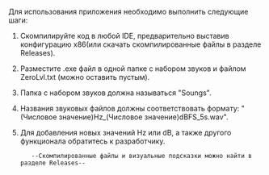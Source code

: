 Для использования приложения необходимо выполнить следующие шаги:

1. Скомпилируйте код в любой IDE, предварительно выставив конфигурацию x86(или скачать скомпилированные файлы в разделе Releases).

2. Разместите .exe файл в одной папке с набором звуков и файлом ZeroLvl.txt (можно оставить пустым).

3. Папка с набором звуков должна называться "Soungs".

4. Названия звуковых файлов должны соответствовать формату: "(Числовое значение)Hz_(Числовое значение)dBFS_5s.wav".

5. Для добавления новых значений Hz или dB, а также другого функционала обратитесь к разработчику.

          --Скомпилированные файлы и визуальные подсказки можно найти в разделе Releases--
